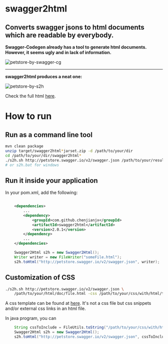# swagger2html

Converts swagger jsons to html documents which are readable by everybody.
------

__Swagger-Codegen already has a tool to generate html documents. However, it seems ugly and in lack of information.__

![petstore-by-swagger-cg](sample/petstore-by-swagger-cg.png)

------

__swagger2html produces a neat one:__

![petstore-by-s2h](sample/petstore-by-s2h.png)

Check the full html [here](https://rawgit.com/chenjianjx/swagger2html/master/sample/petstore-by-s2h.html). 


# How to run

## Run as a command line tool

```bash
mvn clean package 
unzip target/swagger2html*jarset.zip -d /path/to/your/dir
cd /path/to/your/dir/swagger2html*
./s2h.sh http://petstore.swagger.io/v2/swagger.json /path/to/your/result/doc/file.html
# or s2h.bat for windows

```

## Run it inside your application

In your pom.xml, add the following: 

```xml

	<dependencies>
		...	
		<dependency>
			<groupId>com.github.chenjianjx</groupId>
			<artifactId>swagger2html</artifactId>
			<version>2.0.1</version>
		</dependency>
		...
	</dependencies>	

```



```java 
	Swagger2Html s2h = new Swagger2Html();
	Writer writer = new FileWriter("someFile.html");
	s2h.toHtml("http://petstore.swagger.io/v2/swagger.json", writer);
```

## Customization of CSS

```bash
./s2h.sh http://petstore.swagger.io/v2/swagger.json \ 
    /path/to/your/html/doc/file.html -css /path/to/your/css/with/html/tag.html");  
```
A css template can be found at [here](src/main/resources/css-to-include.html). It's not a css file but css snippets and/or external css links in an html file.


In java program, you can 

```java 
	String cssToInclude = FileUtils.toString("/path/to/your/css/with/html/tag.html");  
	Swagger2Html s2h = new Swagger2Html();
	s2h.toHtml("http://petstore.swagger.io/v2/swagger.json", cssToInclude , writer);
```  

